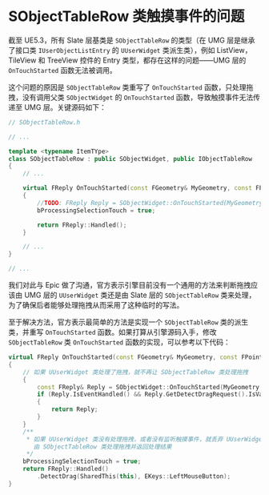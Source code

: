 # SObjectTableRow 类触摸事件的问题

截至 UE5\.3，所有 Slate 层基类是 `SObjectTableRow` 的类型（在 UMG 层是继承了接口类 `IUserObjectListEntry` 的 `UUserWidget` 类派生类），例如 ListView，TileView 和 TreeView 控件的 Entry 类型，都存在这样的问题——UMG 层的 `OnTouchStarted` 函数无法被调用。

这个问题的原因是 `SObjectTableRow` 类重写了 `OnTouchStarted` 函数，只处理拖拽，没有调用父类 `SObjectWidget` 的 `OnTouchStarted` 函数，导致触摸事件无法传递至 UMG 层。关键源码如下：

```cpp
// SObjectTableRow.h

// ...

template <typename ItemTYpe>
class SObjectTableRow : public SObjectWidget, public IObjectTableRow
{
    // ...

    virtual FReply OnTouchStarted(const FGeometry& MyGeometry, const FPointerEvent& InTouchEvent) override
    {
        //TODO: FReply Reply = SObjectWidget::OnTouchStarted(MyGeometry, InTouchEvent);
        bProcessingSelectionTouch = true;

        return FReply::Handled();
    }

    // ...
}

// ...
```

我们对此与 Epic 做了沟通，官方表示引擎目前没有一个通用的方法来判断拖拽应该由 UMG 层的 `UUserWidget` 类还是由 Slate 层的 `SObjectTableRow` 类来处理，为了确保后者能够处理拖拽从而采用了这种临时的写法。

至于解决方法，官方表示最简单的方法是实现一个 `SObjectTableRow` 类的派生类，并重写 `OnTouchStarted` 函数。如果打算从引擎源码入手，修改 `SObjectTableRow` 类 `OnTouchStarted` 函数的实现，可以参考以下代码：

```cpp
virtual FReply OnTouchStarted(const FGeometry& MyGeometry, const FPointerEvent& InTouchEvent) override
{
    // 如果 UUserWidget 类处理了拖拽，就不再让 SObjectTableRow 类处理拖拽
    {
        const FReply& Reply = SObjectWidget::OnTouchStarted(MyGeometry, InTouchEvent);
        if (Reply.IsEventHandled() && Reply.GetDetectDragRequest().IsValid())
        {
            return Reply;
        }
    }
    /**
     * 如果 UUserWidget 类没有处理拖拽，或者没有监听触摸事件，就丢弃 UUserWidget 类返回的处理结果；
       由 SObjectTableRow 类处理拖拽并返回处理结果
     */
    bProcessingSelectionTouch = true;
    return FReply::Handled()
        .DetectDrag(SharedThis(this), EKeys::LeftMouseButton);
}
```
